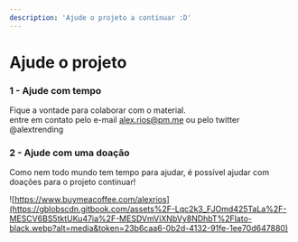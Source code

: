 ```yaml
---
description: 'Ajude o projeto a continuar :D'
---
```


# Ajude o projeto

### 1 - Ajude com tempo

Fique a vontade para colaborar com o material.   
entre em contato pelo e-mail alex.rios@pm.me ou pelo twitter @alextrending

### 2 - Ajude com uma doação

Como nem todo mundo tem tempo para ajudar, é possível ajudar com doações para o projeto continuar!

![https://www.buymeacoffee.com/alexrios](https://gblobscdn.gitbook.com/assets%2F-Lqc2k3_FJOmd425TaLa%2F-MESCV6BS5tktUKu47ia%2F-MESDVmViXNbVy8NDhbT%2Flato-black.webp?alt=media&token=23b6caa6-0b2d-4132-91fe-1ee70d647880)

